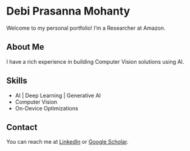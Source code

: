 # Debi Prasanna Mohanty
Welcome to my personal portfolio! I’m a Researcher at Amazon.

## About Me
I have a rich experience in building Computer Vision solutions using AI.

## Skills
- AI | Deep Learning | Generative AI
- Computer Vision
- On-Device Optimizations

## Contact
You can reach me at [LinkedIn](linkedin.com/in/debimohantydl4cv) or [Google Scholar]([https://github.com/username](https://www.google.com/search?q=debi+prasanna+mohanty+google+scholr&rlz=1C5GCEM_enIN1165IN1165&oq=de&gs_lcrp=EgZjaHJvbWUqBggBEEUYOzIGCAAQRRg5MgYIARBFGDsyBggCEEUYPTIGCAMQRRg9MgYIBBBFGDzSAQgxNjU2ajBqNKgCALACAQ&sourceid=chrome&ie=UTF-8#:~:text=Search%20Results-,Debi%20Prasanna%20Mohanty,https%3A//scholar.google.com%20%E2%80%BA%20citations,-Amazon%20%2D%20%E2%80%AA%E2%80%AACited%20by)).
